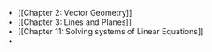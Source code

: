 - [[Chapter 2: Vector Geometry]]
- [[Chapter 3: Lines and Planes]]
- [[Chapter 11: Solving systems of Linear Equations]]
-